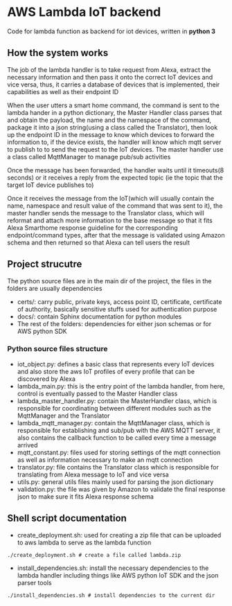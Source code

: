 # AWS Lambda IoT backend

Code for lambda function as backend for iot devices, written in **python 3**

## How the system works

The job of the lambda handler is to take request from Alexa, extract the necessary information and then pass it onto the correct IoT devices and vice versa, thus, it carries a database of devices that is implemented, their capabilities as well as their endpoint ID

When the user utters a smart home command, the command is sent to the lambda hander in a python dictionary, the Master Handler class parses that and obtain the payload, the name and the namespace of the command, package it into a json string(using a class called the Translator), then look up the endpoint ID in the message to know which devices to forward the information to, if the device exists, the handler will know which mqtt server to publish to to send the request to the IoT devices. The master handler use a class called MqttManager to manage pub/sub activities

Once the message has been forwarded, the handler waits until it timeouts(8 seconds) or it receives a reply from the expected topic (ie the topic that the target IoT device publishes to)

Once it receives the message from the IoT(which will usually contain the name, namespace and result value of the command that was sent to it), the master handler sends the message to the Translator class, which will reformat and attach more information to the base message so that it fits Alexa Smarthome response guideline for the corresponding endpoint/command types, after that the message is validated using Amazon schema and then returned so that Alexa can tell users the result

## Project strucutre

The python source files are in the main dir of the project, the files in the folders are usually dependencies

- certs/: carry public, private keys, access point ID, certificate, certificate of authority, basically sensitive stuffs used for authentication purpose
- docs/: contain Sphinx documentation for python modules
- The rest of the folders: dependencies for either json schemas or for AWS python SDK

### Python source files structure

- iot_object.py: defines a basic class that represents every IoT devices and also store the aws IoT profiles of every profile that can be discovered by Alexa
- lambda_main.py: this is the entry point of the lambda handler, from here, control is eventually passed to the Master Handler class
- lambda_master_handler.py: contain the MasterHandler class, which is responsible for coordinating between different modules such as the MqttManager and the Translator
- lambda_mqtt_manager.py: contain the MqttManager class, which is responsible for establishing and sub/pub with the AWS MQTT server, it also contains the callback function to be called every time a message arrived
- mqtt_constant.py: files used for storing settings of the mqtt connection as well as information necessary to make an mqtt connection
- translator.py: file contains the Translator class which is responsible for translating from Alexa message to IoT and vice versa
- utils.py: general utils files mainly used for parsing the json dictionary
- validation.py: the file was given by Amazon to validate the final response json to make sure it fits Alexa response schema

## Shell script documentation

- create_deployment.sh: used for creating a zip file that can be uploaded to aws lambda to serve as the lambda function

```shell
./create_deployment.sh # create a file called lambda.zip
```

- install_dependencies.sh: install the necessary dependencies to the lambda handler including things like AWS python IoT SDK and the json parser tools

```shell
./install_dependencies.sh # install dependencies to the current dir
```